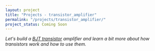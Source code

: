 ```yaml
---
layout: project
title: "Projects - transistor_amplifier"
permalink: "/projects/transistor_amplifier/"
project_status: Coming Soon
---
```


_Let's build a [BJT transistor][transistor] amplifier and learn a bit more about how_
_transistors work and how to use them._

[transistor]: <https://en.wikipedia.org/wiki/Bipolar_junction_transistor>

